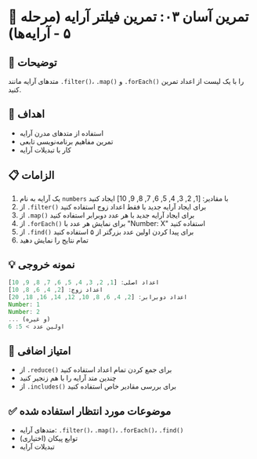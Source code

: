 # 🎯 تمرین آسان ۰۳: تمرین فیلتر آرایه (مرحله ۵ - آرایه‌ها)

## 📝 توضیحات

متدهای آرایه مانند `.filter()`، `.map()` و `.forEach()` را با یک لیست از اعداد تمرین کنید.

## 🎯 اهداف

- استفاده از متدهای مدرن آرایه
- تمرین مفاهیم برنامه‌نویسی تابعی
- کار با تبدیلات آرایه

## 📋 الزامات

1. یک آرایه به نام `numbers` با مقادیر: [1, 2, 3, 4, 5, 6, 7, 8, 9, 10] ایجاد کنید
2. از `.filter()` برای ایجاد آرایه جدید با فقط اعداد زوج استفاده کنید
3. از `.map()` برای ایجاد آرایه جدید با هر عدد دوبرابر استفاده کنید
4. از `.forEach()` برای نمایش هر عدد با "Number: X" استفاده کنید
5. از `.find()` برای پیدا کردن اولین عدد بزرگتر از ۵ استفاده کنید
6. تمام نتایج را نمایش دهید

## 💡 نمونه خروجی

```javascript
اعداد اصلی: [1, 2, 3, 4, 5, 6, 7, 8, 9, 10]
اعداد زوج: [2, 4, 6, 8, 10]
اعداد دوبرابر: [2, 4, 6, 8, 10, 12, 14, 16, 18, 20]
Number: 1
Number: 2
... (و غیره)
اولین عدد > 5: 6
```

## 🚀 امتیاز اضافی

- از `.reduce()` برای جمع کردن تمام اعداد استفاده کنید
- چندین متد آرایه را با هم زنجیر کنید
- از `.includes()` برای بررسی مقادیر خاص استفاده کنید

## ✅ موضوعات مورد انتظار استفاده شده

- متدهای آرایه: `.filter()`، `.map()`، `.forEach()`، `.find()`
- توابع پیکان (اختیاری)
- تبدیلات آرایه

